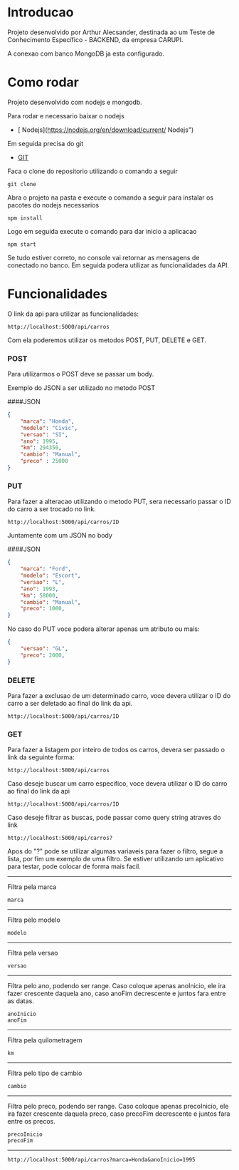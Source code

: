 # Introducao

Projeto desenvolvido por Arthur Alecsander, destinada ao um Teste de Conhecimento Específico - BACKEND, da empresa CARUPI.

A conexao com banco MongoDB ja esta configurado.

# Como rodar

Projeto desenvolvido com nodejs e mongodb.

Para rodar e necessario baixar o nodejs
- [ Nodejs](https://nodejs.org/en/download/current/  Nodejs")

Em seguida precisa do git
- [GIT](https://git-scm.com/downloads "GIT")

Faca o clone do repositorio utilizando o comando a seguir

	git clone

Abra o projeto na pasta e execute o comando a seguir para instalar os pacotes do nodejs necessarios

	npm install

Logo em seguida execute o comando para dar inicio a aplicacao

	npm start

Se tudo estiver correto, no console vai retornar as mensagens de conectado no banco. Em seguida podera utilizar as funcionalidades da API.

# Funcionalidades

O link da api para utilizar as funcionalidades: 

	http://localhost:5000/api/carros

Com ela poderemos utilizar os metodos POST, PUT, DELETE e GET.

### POST
Para utilizarmos o POST deve se passar um body.

Exemplo do JSON a ser utilizado no metodo POST

####JSON
```json
{
	"marca": "Honda",
	"modelo": "Civic",
	"versao": "SI",
	"ano": 1995,
	"km": 294350,
	"cambio": "Manual",
	"preco" : 25000
}
```
### PUT
Para fazer a alteracao utilizando o metodo PUT, sera necessario passar o ID do carro a ser trocado no link.

	http://localhost:5000/api/carros/ID

Juntamente com um JSON no body

####JSON
```json
{
	"marca": "Ford",
	"modelo": "Escort",
	"versao": "L",
	"ano": 1993,
	"km": 58000,
	"cambio": "Manual",
	"preco": 1000,
}
```
No caso do PUT voce podera alterar apenas um atributo ou mais:
```json
{
	"versao": "GL",
	"preco": 2000,
}
```


### DELETE
Para fazer a exclusao de um determinado carro, voce devera utilizar o ID do carro a ser deletado ao final do link da api.


	http://localhost:5000/api/carros/ID


### GET
Para fazer a listagem por inteiro de todos os carros, devera ser passado o link da seguinte forma:

	http://localhost:5000/api/carros

Caso deseje buscar um carro especifico, voce devera utilizar o ID do carro ao final do link da api

	http://localhost:5000/api/carros/ID

Caso deseje filtrar as buscas, pode passar como query string atraves do link

	http://localhost:5000/api/carros?
Apos do "?" pode se utilizar algumas variaveis para fazer o filtro, segue a lista, por fim um exemplo de uma filtro.
Se estiver utilizando um aplicativo para testar, pode colocar de forma mais facil.

------------
Filtra pela marca

	marca

------------
Filtra pelo modelo

	modelo

------------
Filtra pela versao

	versao

------------
Filtra pelo ano, podendo ser range. Caso coloque apenas anoInicio, ele ira fazer crescente daquela ano, caso anoFim decrescente e juntos fara entre as datas.

	anoInicio
	anoFim

------------
Filtra pela quilometragem

	km

------------
Filtra pelo tipo de cambio

	cambio

------------
Filtra pelo preco, podendo ser range. Caso coloque apenas precoInicio, ele ira fazer crescente daquela preco, caso precoFim decrescente e juntos fara entre os precos.

	precoInicio
	precoFim


------------


	http://localhost:5000/api/carros?marca=Honda&anoInicio=1995
